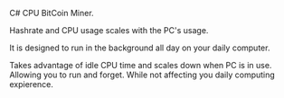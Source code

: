 C# CPU BitCoin Miner.

Hashrate and CPU usage scales with the PC's usage.

It is designed to run in the background all day on your daily computer.

Takes advantage of idle CPU time and scales down when PC is in use. Allowing you to run and forget. 
While not affecting you daily computing expierence.